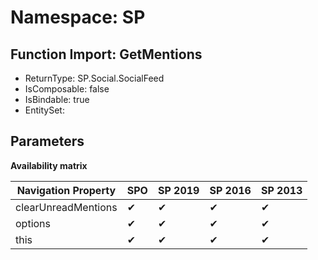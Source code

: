 # Namespace: SP

## Function Import: GetMentions

- ReturnType: SP.Social.SocialFeed
- IsComposable: false
- IsBindable: true
- EntitySet: 

## Parameters

**Availability matrix**

Navigation Property | SPO | SP 2019 | SP 2016 | SP 2013
----------|-----|---------|---------|--------
clearUnreadMentions | ✔ | ✔ | ✔ | ✔
options | ✔ | ✔ | ✔ | ✔
this | ✔ | ✔ | ✔ | ✔
